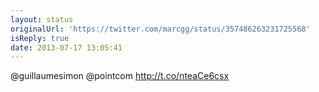 ```yaml
---
layout: status
originalUrl: 'https://twitter.com/marcgg/status/357486263231725568'
isReply: true
date: 2013-07-17 13:05:41
---
```


@guillaumesimon @pointcom http://t.co/nteaCe6csx
